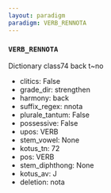 ```yaml
---
layout: paradigm
paradigm: VERB_RENNOTA
---
```

### ` VERB_RENNOTA `

Dictionary class74 back t~no
* clitics: False
* grade_dir: strengthen
* harmony: back
* suffix_regex: nnota
* plurale_tantum: False
* possessive: False
* upos: VERB
* stem_vowel: None
* kotus_tn: 72
* pos: VERB
* stem_diphthong: None
* kotus_av: J
* deletion: nota
